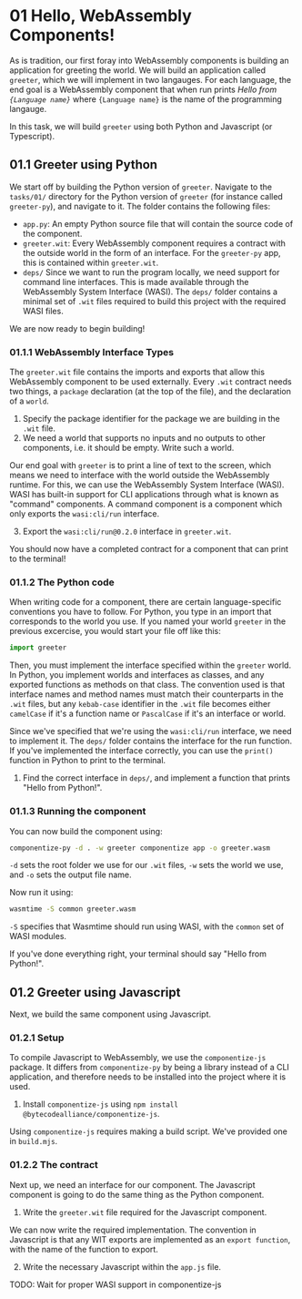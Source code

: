 # 01 Hello, WebAssembly Components!

As is tradition, our first foray into WebAssembly components is building an application for greeting the world. We will build an application called `greeter`, which we will implement in two langauges. For each language, the end goal is a WebAssembly component that when run prints *Hello from `{Language name}`* where `{Language name}` is the name of the programming langauge.

In this task, we will build `greeter` using both Python and Javascript (or Typescript).

## 01.1 Greeter using Python

We start off by building the Python version of `greeter`. Navigate to the `tasks/01/` directory for the Python version of `greeter` (for instance called `greeter-py`), and navigate to it. The folder contains the following files:
* `app.py`: An empty Python source file that will contain the source code of the component.
* `greeter.wit`: Every WebAssembly component requires a contract with the outside world in the form of an interface. For the `greeter-py` app, this is contained within `greeter.wit`. 
* `deps/` Since we want to run the program locally, we need support for command line interfaces. This is made available through the WebAssembly System Interface (WASI). The `deps/` folder contains a minimal set of `.wit` files required to build this project with the required WASI files.

We are now ready to begin building!

### 01.1.1 WebAssembly Interface Types

The `greeter.wit` file contains the imports and exports that allow this WebAssembly component to be used externally. Every `.wit` contract needs two things, a `package` declaration (at the top of the file), and the declaration of a `world`.

1. Specify the package identifier for the package we are building in the `.wit` file. 
2. We need a world that supports no inputs and no outputs to other components, i.e. it should be empty. Write such a world.

Our end goal with `greeter` is to print a line of text to the screen, which means we need to interface with the world outside the WebAssembly runtime. For this, we can use the WebAssembly System Interface (WASI). WASI has built-in support for CLI applications through what is known as "command" components. A command component is a component which only exports the `wasi:cli/run` interface.

3. Export the `wasi:cli/run@0.2.0` interface in `greeter.wit`. 

You should now have a completed contract for a component that can print to the terminal!

### 01.1.2 The Python code

When writing code for a component, there are certain language-specific conventions you have to follow. For Python, you type in an import that corresponds to the world you use. If you named your world `greeter` in the previous excercise, you would start your file off like this: 

```python
import greeter
```

Then, you must implement  the interface specified within the `greeter` world. In Python, you implement worlds and interfaces as classes, and any exported functions as methods on that class. The convention used is that interface names and method names must match their counterparts in the `.wit` files, but any `kebab-case` identifier in the `.wit` file becomes either `camelCase` if it's a function name or `PascalCase` if it's an interface or world. 

 Since we've specified that we're using the `wasi:cli/run` interface, we need to implement it. The `deps/` folder contains the interface for the run function.  If you've implemented the interface correctly, you can use the `print()` function in Python to print to the terminal.

 1. Find the correct interface in `deps/`, and implement a function that prints "Hello from Python!".


### 01.1.3 Running the component

You can now build the component using:

```sh
componentize-py -d . -w greeter componentize app -o greeter.wasm
```

`-d` sets the root folder we use for our `.wit` files, `-w` sets the world we use, and `-o` sets the output file name.

Now run it using:

```sh
wasmtime -S common greeter.wasm 
```

`-S` specifies that Wasmtime should run using WASI, with the `common` set of WASI modules.

If you've done everything right, your terminal should say "Hello from Python!".


## 01.2 Greeter using Javascript

Next, we build the same component using Javascript.

### 01.2.1 Setup

To compile Javascript to WebAssembly, we use the `componentize-js` package. It differs from `componentize-py` by being a library instead of a CLI application, and therefore needs to be installed into the project where it is used.

1. Install `componentize-js` using `npm install @bytecodealliance/componentize-js`.

Using `componentize-js` requires making a build script. We've provided one in `build.mjs`.

### 01.2.2 The contract

Next up, we need an interface for our component. The Javascript component is going to do the same thing as the Python component.

1. Write the `greeter.wit` file required for the Javascript component.

We can now write the required implementation. The convention in Javascript is that any WIT exports are implemented as an `export function`, with the name of the function to export.

2. Write the necessary Javascript within the `app.js` file.

TODO: Wait for proper WASI support in componentize-js
